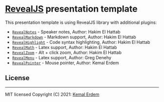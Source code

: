 # [RevealJS](https://revealjs.com/) presentation template

This presentation template is using RevealJS library with additional plugins:

- [`RevealNotes`](https://revealjs.com/speaker-view/) - Speaker notes, Author: Hakim El Hattab
- [`RevealMarkdown`](https://revealjs.com/markdown/) - Markdown support, Author: Hakim El Hattab
- [`RevealHighlight`](https://revealjs.com/code/) - Code syntax highlighting, Author: Hakim El Hattab
- [`RevealMath`](https://revealjs.com/math/) - Latex support, Author: Hakim El Hattab
- [`RevealZoom`](https://revealjs.com/math/) - Alt + click zoom, Author: Hakim El Hattab
- [`RevealMenu`](https://github.com/denehyg/reveal.js-menu) - Latex support, Author: Greg Denehy
- [`RevealPointer`](https://github.com/burnpiro/reveal-pointer) - Mouse pointer, Author: Kemal Erdem


## License

-----
MIT licensed
Copyright (C) 2021: [Kemal Erdem](https://github.com/burnpiro)